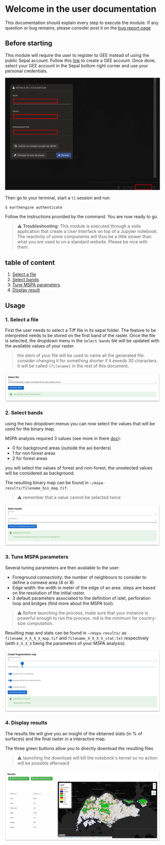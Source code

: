# Welcome in the user documentation 

This documentation should explain every step to execute the module. If any question or bug remains, please consider post it on the [bug report page](https://github.com/12rambau/gfc_wrapper_python/issues)

## Before starting 
This module will require the user to register to GEE instead of using the public Sepal account. Follow this [link](https://earthengine.google.com) to create a GEE account. Once done, select your GEE account in the Sepal bottom right corner and use your personal credentials. 

![gee_account](./img/gee_account.png)

Then go to your terminal, start a `t1` session and run:  
```
$ earthengine authenticate
```

Follow the instructions provided by the command. You are now ready to go.

> :warning: **Troubleshooting:** This module is executed through a voila application that create a User Interface on top of a Jupyter notebook. The reactivity of some components will thus be a little slower than what you are used to on a standard website. Please be nice with them.

## table of content
1. [Select a file](./select_aoi.md)  
2. [Select bands](./select_aoi.md)  
3. [Tune MSPA parameters](./select_aoi.md)   
4. [Display result](./gfc_viz.md)

## Usage

### 1. Select a file

First the user needs to select a Tiff file in its sepal folder. The feature to be interpreted needs to be stored on the first band of the raster.
Once the file is selected, the dropdown menu in the `Select bands` tile will be updated with the available values of your raster. 

> the stem of your file will be used to name all the generated file. consider changing it for something shorter if it exeeds 30 characters. It will be called `[filename]` in the rest of this document. 

![select file](./img/select_file.png)

### 2. Select bands 

using the two dropdown menus you can now select the values that will be used for the binary map. 

MSPA analysis required 3 values (see more in there [doc](https://forest.jrc.ec.europa.eu/en/activities/lpa/mspa/)):
- 0 for background areas (outside the aoi borders) 
- 1 for non forest areas
- 2 for forest areas 

you will select the values of forest and non-forest, the unselected values will be considered as background. 

The resulting binary map can be found in `~/mspa-results/filename_bin_map.tif`.

> :warning: remember that a value cannot be selected twice

![select bands](./img/select_bands.png)

### 3. Tune MSPA parameters

Several tuning parameters are then available to the user:

- Foreground connectivity: the number of neighbours to consider to define a connexe area (4 or 8)
- Edge width: the width in meter of the edge of an area. steps are based on the resolution of the initial raster.
- 3 default parameters associated to the definition of islet, perforation loop and bridges (find more about the MSPA tool).

> :warning: Before launching the process, make sure that your instance is powerful enough to run the process. m4 is the minimum for country-size computation.

Resulting map and stats can be found in `~/mspa-results/` as `filename_X_X_X_X_map.tif` and `filename_X_X_X_X_stat.txt` respectively (with `X_X_X_X` being the parameters of your MSPA analysis). 

![mspa](./img/mspa_analysis.png)

### 4. Display results

The results tile will give you an insight of the obtained stats (in % of surfaces) and the final raster in a interactive map. 

The three green buttons allow you to directly download the resulting files

> :warning: launching the download will kill the notebook's kernel so no action will be possible afterward

![results](./img/results.png)
